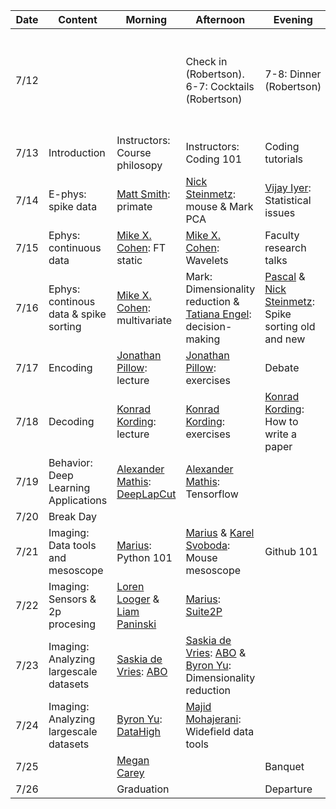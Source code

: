 Date | Content | Morning | Afternoon | Evening | Comment
--- | --- | --- | --- | --- | --- |
7/12 | | |  Check in (Robertson). 6-7: Cocktails (Robertson)| 7-8: Dinner (Robertson)|Conference center after dinner, 9 Reception in basement of Robertson |
7/13 | Introduction| Instructors: Course philosopy | Instructors: Coding 101 | Coding tutorials| 
7/14 | E-phys: spike data | [Matt Smith](http://www.smithlab.net/): primate | [Nick Steinmetz](http://www.steinmetzlab.net/): mouse & Mark PCA| [Vijay Iyer](https://www.linkedin.com/in/mathworks-neuro-liaison): Statistical issues | Evening Lecture
7/15 | Ephys: continuous data | [Mike X. Cohen](http://www.mikexcohen.com/): FT static | [Mike X. Cohen](http://www.mikexcohen.com/): Wavelets| Faculty research talks | Evening Lecture
7/16 | Ephys: continous data & spike sorting | [Mike X. Cohen](http://www.mikexcohen.com/): multivariate | Mark: Dimensionality reduction  &  [Tatiana Engel](https://www.cshl.edu/research/faculty-staff/tatiana-engel/): decision-making | [Pascal](https://as.nyu.edu/content/nyu-as/as/faculty/pascal-wallisch.html) & [Nick Steinmetz](http://www.steinmetzlab.net/): Spike sorting old and new| Evening Lecture
7/17 | Encoding | [Jonathan Pillow](https://pillowlab.princeton.edu/): lecture | [Jonathan Pillow](https://pillowlab.princeton.edu/): exercises | Debate |
7/18 | Decoding | [Konrad Kording](http://kordinglab.com/): lecture | [Konrad Kording](http://kordinglab.com/): exercises | [Konrad Kording](http://kordinglab.com/): How to write a paper | Evening Lecture
7/19 | Behavior: Deep Learning Applications | [Alexander Mathis](http://www.people.fas.harvard.edu/~amathis/): [DeepLapCut](http://www.mousemotorlab.org/deeplabcut) | [Alexander Mathis](http://www.people.fas.harvard.edu/~amathis/): Tensorflow | 
7/20 | Break Day
7/21 | Imaging: Data tools and mesoscope| [Marius](https://www.janelia.org/lab/pachitariu-lab): Python 101 | [Marius](https://www.janelia.org/lab/pachitariu-lab) & [Karel Svoboda](https://www.janelia.org/lab/svoboda-lab): Mouse mesoscope | Github 101 
7/22 | Imaging: Sensors & 2p procesing | [Loren Looger](https://www.janelia.org/lab/looger-lab) & [Liam Paninski](http://www.stat.columbia.edu/~liam/) | [Marius](https://www.janelia.org/lab/pachitariu-lab): [Suite2P](https://github.com/cortex-lab/Suite2P) | 
7/23 | Imaging: Analyzing largescale datasets | [Saskia de Vries](https://www.alleninstitute.org/what-we-do/brain-science/about/team/staff-profiles/saskia-de-vries/): [ABO](http://observatory.brain-map.org/visualcoding/) | [Saskia de Vries](https://www.alleninstitute.org/what-we-do/brain-science/about/team/staff-profiles/saskia-de-vries/): [ABO](http://observatory.brain-map.org/visualcoding/) & [Byron Yu](https://users.ece.cmu.edu/~byronyu/): Dimensionality reduction| 
7/24 | Imaging: Analyzing largescale datasets | [Byron Yu](https://users.ece.cmu.edu/~byronyu/): [DataHigh](https://users.ece.cmu.edu/~byronyu/software/DataHigh/datahigh.html) | [Majid Mohajerani](https://www.uleth.ca/artsci/neuroscience/dr-majid-mohajerani): Widefield data tools|
7/25 | | [Megan Carey](https://careylab.org/about-megan/) | | Banquet
7/26 | | Graduation | | Departure
